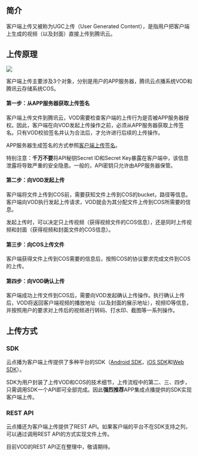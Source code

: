 ## 简介

客户端上传又被称为UGC上传（User Generated Content），是指用户把客户端上生成的视频（以及封面）直接上传到腾讯云。

## 上传原理

![](//mc.qcloudimg.com/static/img/2eecfa9e80c1d78cac545cae2bf3030c/image.png)

客户端上传主要涉及3个对象，分别是用户的APP服务器，腾讯云点播系统VOD和腾讯云存储系统COS。

#### 第一步：从APP服务器获取上传签名

客户端上传文件到腾讯云，VOD需要检查客户端的上传行为是否被APP服务器授权。因此，客户端在向VOD发起上传操作之前，必须从APP服务器获取上传签名。只有VOD校验签名并认为合法后，才允许进行后续的上传操作。

APP服务器生成签名的方式参照[客户端上传签名](/document/product/266/9221)。

特别注意：**千万不要**将API秘钥Secret ID和Secret Key暴露在客户端中，该信息泄露将导致严重的安全隐患。一般的，API密钥只允许由APP服务器保管。

#### 第二步：向VOD发起上传

客户端将文件上传到COS前，需要获知文件上传到COS的bucket，路径等信息。客户端向VOD执行发起上传请求，VOD就会为其分配文件上传到COS所需要的信息。

发起上传时，可以决定只上传视频（获得视频文件的COS信息），还是同时上传视频和封面（获得视频和封面文件的COS信息）。

#### 第三步：向COS上传文件

客户端获得文件上传到COS需要的信息后，按照COS的协议要求完成文件到COS的上传。

#### 第四步：向VOD确认上传

客户端成功上传文件到COS后，需要向VOD发起确认上传操作。执行确认上传后，VOD将返回客户端视频的播放地址（以及封面的展示地址），视频ID等信息，并按照用户的要求对上传后的视频进行转码、打水印、截图等一系列操作。

## 上传方式

### SDK

云点播为客户端上传提供了多种平台的SDK（[Android SDK](/document/product/266/9237)，[iOS SDK](/document/product/266/9238)和[Web SDK](/document/product/266/9239)）。

SDK为用户封装了上传VOD和COS的技术细节，上传流程中的第二、三、四步，只需调用SDK一个API即可全部完成。因此**强烈推荐**APP集成点播提供的SDK实现客户端上传。

### REST API

云点播还为客户端上传提供了REST API。如果客户端的平台不在SDK支持之列，可以通过调用REST API的方式实现文件上传。

目前VOD的REST API正在整理中，敬请期待。